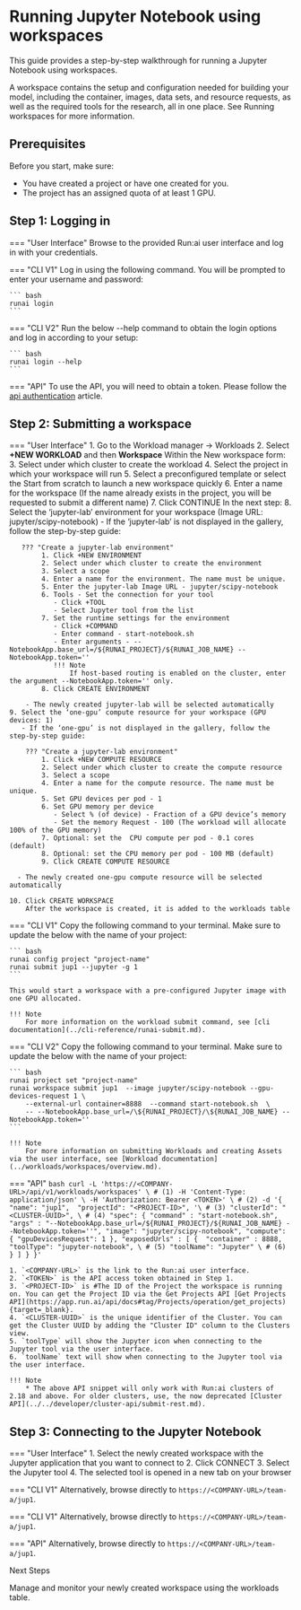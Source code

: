 # Running Jupyter Notebook using workspaces


This guide provides a step-by-step walkthrough for running a Jupyter Notebook using workspaces.

A workspace contains the setup and configuration needed for building your model, including the container, images, data sets, and resource requests, as well as the required tools for the research, all in one place. See Running workspaces for more information.



## Prerequisites 

Before you start, make sure:

- You have created a project or have one created for you.
- The project has an assigned quota of at least 1 GPU.


## Step 1: Logging in

=== "User Interface"
    Browse to the provided Run:ai user interface and log in with your credentials.

=== "CLI V1"
    Log in using the following command. You will be prompted to enter your username and password:
     
    ``` bash
    runai login
    ```

=== "CLI V2"
    Run the below --help command to obtain the login options and log in according to your setup:
    
    ``` bash
    runai login --help  
    ```

=== "API"
    To use the API, you will need to obtain a token. Please follow the [api authentication](../../developer/rest-auth.md) article.


## Step 2: Submitting a workspace

=== "User Interface"
    1. Go to the Workload manager → Workloads
    2. Select __+NEW WORKLOAD__ and then __Workspace__
      Within the New workspace form:
    3. Select under which cluster to create the workload
    4. Select the project in which your workspace will run
    5. Select a preconfigured template or select the Start from scratch to launch a new workspace quickly
    6. Enter a name for the workspace (If the name already exists in the project, you will be requested to submit a different name)
    7. Click CONTINUE
       In the next step:
    8. Select the ‘jupyter-lab’ environment for your workspace (Image URL: jupyter/scipy-notebook)
       - If the ‘jupyter-lab’ is not displayed in the gallery, follow the step-by-step guide: 

       ??? "Create a jupyter-lab environment"
            1. Click +NEW ENVIRONMENT
            2. Select under which cluster to create the environment
            3. Select a scope 
            4. Enter a name for the environment. The name must be unique.
            5. Enter the jupyter-lab Image URL - jupyter/scipy-notebook
            6. Tools - Set the connection for your tool 
               - Click +TOOL
               - Select Jupyter tool from the list
            7. Set the runtime settings for the environment 
               - Click +COMMAND 
               - Enter command - start-notebook.sh
               - Enter arguments - --NotebookApp.base_url=/${RUNAI_PROJECT}/${RUNAI_JOB_NAME} --NotebookApp.token=''
               !!! Note
                   If host-based routing is enabled on the cluster, enter the argument --NotebookApp.token='' only.
            8. Click CREATE ENVIRONMENT
            
        - The newly created jupyter-lab will be selected automatically
    9. Select the ‘one-gpu’ compute resource for your workspace (GPU devices: 1) 
       - If the ‘one-gpu’ is not displayed in the gallery, follow the step-by-step guide: 
        
        ??? "Create a jupyter-lab environment"
            1. Click +NEW COMPUTE RESOURCE
            2. Select under which cluster to create the compute resource
            3. Select a scope
            4. Enter a name for the compute resource. The name must be unique.
            5. Set GPU devices per pod - 1
            6. Set GPU memory per device 
               - Select % (of device) - Fraction of a GPU device’s memory
               - Set the memory Request - 100 (The workload will allocate 100% of the GPU memory)
            7. Optional: set the  CPU compute per pod - 0.1 cores (default)
            8. Optional: set the CPU memory per pod - 100 MB (default)
            9. Click CREATE COMPUTE RESOURCE

      - The newly created one-gpu compute resource will be selected automatically

    10. Click CREATE WORKSPACE
        After the workspace is created, it is added to the workloads table


=== "CLI V1"
    Copy the following command to your terminal. Make sure to update the below with the name of your project:
    
    ``` bash
    runai config project "project-name"  
    runai submit jup1 --jupyter -g 1
    ```

    This would start a workspace with a pre-configured Jupyter image with one GPU allocated.

    !!! Note
        For more information on the workload submit command, see [cli documentation](../cli-reference/runai-submit.md).

=== "CLI V2"
    Copy the following command to your terminal. Make sure to update the below with the name of your project:

    ``` bash
    runai project set "project-name"
    runai workspace submit jup1  --image jupyter/scipy-notebook --gpu-devices-request 1 \
        --external-url container=8888  --command start-notebook.sh  \
        -- --NotebookApp.base_url=/\${RUNAI_PROJECT}/\${RUNAI_JOB_NAME} --NotebookApp.token=''
    ```

    !!! Note
        For more information on submitting Workloads and creating Assets via the user interface, see [Workload documentation](../workloads/workspaces/overview.md).

=== "API"
    ``` bash
    curl -L 'https://<COMPANY-URL>/api/v1/workloads/workspaces' \ # (1)
    -H 'Content-Type: application/json' \
    -H 'Authorization: Bearer <TOKEN>' \ # (2)
    -d '{ 
        "name": "jup1", 
        "projectId": "<PROJECT-ID>", '\ # (3)
        "clusterId": "<CLUSTER-UUID>", \ # (4)
        "spec": {
            "command" : "start-notebook.sh",
            "args" : "--NotebookApp.base_url=/${RUNAI_PROJECT}/${RUNAI_JOB_NAME} --NotebookApp.token=''",
            "image": "jupyter/scipy-notebook",
            "compute": {
                "gpuDevicesRequest": 1
            },
            "exposedUrls" : [
                { 
                    "container" : 8888,
                    "toolType": "jupyter-notebook", \ # (5)
                    "toolName": "Jupyter" \ # (6)
                }
            ]
        }
    }'
    ``` 

    1. `<COMPANY-URL>` is the link to the Run:ai user interface.
    2. `<TOKEN>` is the API access token obtained in Step 1. 
    3. `<PROJECT-ID>` is #The ID of the Project the workspace is running on. You can get the Project ID via the Get Projects API [Get Projects API](https://app.run.ai/api/docs#tag/Projects/operation/get_projects){target=_blank}.
    4. `<CLUSTER-UUID>` is the unique identifier of the Cluster. You can get the Cluster UUID by adding the "Cluster ID" column to the Clusters view. 
    5. `toolType` will show the Jupyter icon when connecting to the Jupyter tool via the user interface. 
    6. `toolName` text will show when connecting to the Jupyter tool via the user interface.

    !!! Note
        * The above API snippet will only work with Run:ai clusters of 2.18 and above. For older clusters, use, the now deprecated [Cluster API](../../developer/cluster-api/submit-rest.md).



## Step 3: Connecting to the Jupyter Notebook

=== "User Interface"
    1. Select the newly created workspace with the Jupyter application that you want to connect to
    2. Click CONNECT
    3. Select the Jupyter tool 
    4. The selected tool is opened in a new tab on your browser

=== "CLI V1"
    Alternatively, browse directly to `https://<COMPANY-URL>/team-a/jup1`.


=== "CLI V1"
    Alternatively, browse directly to `https://<COMPANY-URL>/team-a/jup1`.


=== "API"
    Alternatively, browse directly to `https://<COMPANY-URL>/team-a/jup1`.



Next Steps

Manage and monitor your newly created workspace using the workloads table.
